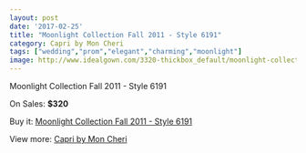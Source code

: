 ```yaml
---
layout: post
date: '2017-02-25'
title: "Moonlight Collection Fall 2011 - Style 6191"
category: Capri by Mon Cheri
tags: ["wedding","prom","elegant","charming","moonlight"]
image: http://www.idealgown.com/3320-thickbox_default/moonlight-collection-fall-2011-style-6191.jpg
---
```

Moonlight Collection Fall 2011 - Style 6191

On Sales: **$320**
<a href="https://www.idealgown.com/en/capri-by-mon-cheri/1587-moonlight-collection-fall-2011-style-6191.html"><amp-img layout="responsive" width="600" height="600" src="//www.idealgown.com/3320-thickbox_default/moonlight-collection-fall-2011-style-6191.jpg" alt="Moonlight Collection Fall 2011 - Style 6191 0" /></a>
<a href="https://www.idealgown.com/en/capri-by-mon-cheri/1587-moonlight-collection-fall-2011-style-6191.html"><amp-img layout="responsive" width="600" height="600" src="//www.idealgown.com/3322-thickbox_default/moonlight-collection-fall-2011-style-6191.jpg" alt="Moonlight Collection Fall 2011 - Style 6191 1" /></a>
<a href="https://www.idealgown.com/en/capri-by-mon-cheri/1587-moonlight-collection-fall-2011-style-6191.html"><amp-img layout="responsive" width="600" height="600" src="//www.idealgown.com/3321-thickbox_default/moonlight-collection-fall-2011-style-6191.jpg" alt="Moonlight Collection Fall 2011 - Style 6191 2" /></a>

Buy it: [Moonlight Collection Fall 2011 - Style 6191](https://www.idealgown.com/en/capri-by-mon-cheri/1587-moonlight-collection-fall-2011-style-6191.html "Moonlight Collection Fall 2011 - Style 6191")

View more: [Capri by Mon Cheri](https://www.idealgown.com/en/24-capri-by-mon-cheri "Capri by Mon Cheri")